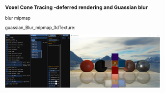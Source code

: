 ###  Voxel Cone Tracing -deferred rendering and Guassian blur

blur mipmap

guassian_Blur_mipmap_3dTexture:

![guassian_Blur_mipmap_3dTexture](/results/guassian_Blur_mupmap_3dTexture.png)



